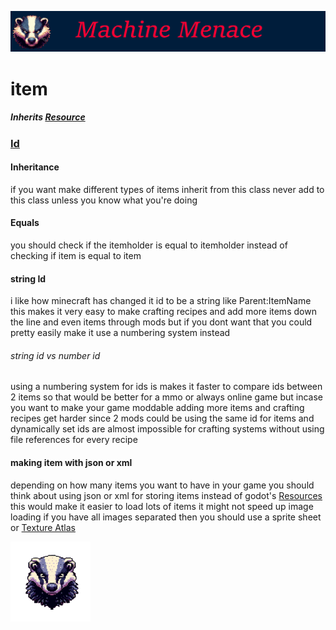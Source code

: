 ![banner](https://github.com/williamjseim/williamjseim/blob/main/Documentation/MarkdownBanner.png)
# item
##### Inherits [Resource](https://docs.godotengine.org/en/stable/classes/class_resource.html#class-resource)

### [Id](#string-id)


#### Inheritance
if you want make different types of items inherit from this class never add to this class unless you know what you're doing

#### Equals
you should check if the itemholder is equal to itemholder instead of checking if item is equal to item

#### string Id
i like how minecraft has changed it id to be a string like Parent:ItemName this makes it very easy to make crafting recipes and add more items down the line and even items through mods but if you dont want that you could pretty easily make it use a numbering system instead

###### string id vs number id
using a numbering system for ids is makes it faster to compare ids between 2 items so that would be better for a mmo or always online game but incase you want to make your game moddable adding more items and crafting recipes get harder since 2 mods could be using the same id for items and dynamically set ids are almost impossible for crafting systems without using file references for every recipe

#### making item with json or xml
depending on how many items you want to have in your game you should think about using json or xml for storing items instead of godot's [Resources](https://docs.godotengine.org/en/stable/classes/class_resource.html#class-resource) this would make it easier to load lots of items it might not speed up image loading if you have all images separated then you should use a sprite sheet or
[Texture Atlas](https://docs.godotengine.org/en/stable/classes/class_atlastexture.html)

![Watermark](https://github.com/williamjseim/williamjseim/blob/main/Documentation/MarkDownWatermark.png)